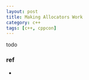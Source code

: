 ```yaml
---
layout: post
title: Making Allocators Work 
category: c++
tags: [c++, cppcon]
---
```

  

todo

### ref

- 

